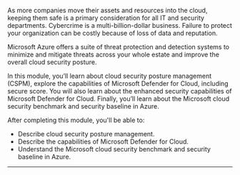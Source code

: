 
As more companies move their assets and resources into the cloud, keeping them safe is a primary consideration for all IT and security departments. Cybercrime is a multi-billion-dollar business. Failure to protect your organization can be costly because of loss of data and reputation.

Microsoft Azure offers a suite of threat protection and detection systems to minimize and mitigate threats across your whole estate and improve the overall cloud security posture.

In this module, you’ll learn about cloud security posture management (CSPM), explore the capabilities of Microsoft Defender for Cloud, including secure score. You will also learn about the enhanced security capabilities of Microsoft Defender for Cloud. Finally, you’ll learn about the Microsoft cloud security benchmark and security baseline in Azure.

After completing this module, you'll be able to:

- Describe cloud security posture management.
- Describe the capabilities of Microsoft Defender for Cloud.
- Understand the Microsoft cloud security benchmark and security baseline in Azure.

---